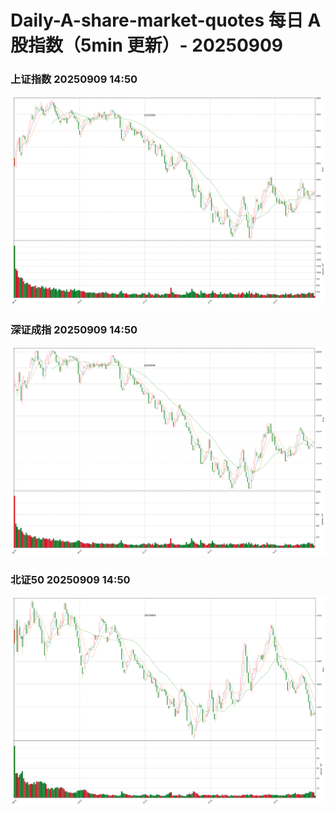 
# Daily-A-share-market-quotes 每日 A 股指数（5min 更新）- 20250909

### 上证指数 20250909 14:50
![](./fig/2025/9/20250909-sh000001.png)

### 深证成指 20250909 14:50
![](./fig/2025/9/20250909-sz399001.png)

### 北证50 20250909 14:50
![](./fig/2025/9/20250909-bj899050.png)
